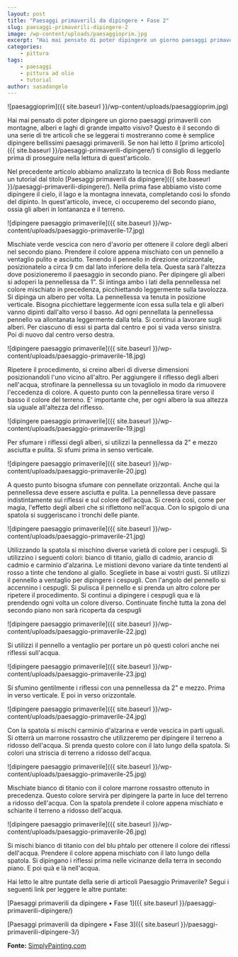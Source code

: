 ```yaml
---
layout: post
title: "Paesaggi primaverili da dipingere • Fase 2"
slug: paesaggi-primaverili-dipingere-2
image: /wp-content/uploads/paesaggioprim.jpg
excerpt: "Hai mai pensato di poter dipingere un giorno paesaggi primaverili con montagne, alberi e laghi di grande impatto visivo? Questo è il secondo di una serie"
categories:
    - pittura
tags:
    - paesaggi
    - pittura ad olio
    - tutorial
author: sasadangelo
---
```


![paesaggioprim]({{ site.baseurl }}/wp-content/uploads/paesaggioprim.jpg)

Hai mai pensato di poter dipingere un giorno paesaggi primaverili con montagne, alberi e laghi di grande impatto visivo? Questo è il secondo di una serie di tre articoli che se leggerai ti mostreranno come è semplice dipingere bellissimi paesaggi primaverili. Se non hai letto il [primo articolo]({{ site.baseurl }}/paesaggi-primaverili-dipingere/) ti consiglio di leggerlo prima di proseguire nella lettura di quest'articolo.

Nel precedente articolo abbiamo analizzato la tecnica di Bob Ross mediante un tutorial dal titolo [Paesaggi primaverili da dipingere]({{ site.baseurl }}/paesaggi-primaverili-dipingere/). Nella prima fase abbiamo visto come dipingere il cielo, il lago e la montagna innevata, completando così lo sfondo del dipinto. In quest'articolo, invece, ci occuperemo del secondo piano, ossia gli alberi in lontananza e il terreno.

![dipingere paesaggio primaverile]({{ site.baseurl }}/wp-content/uploads/paesaggio-primaverile-17.jpg)

Mischiate verde vescica con nero d'avorio per ottenere il colore degli alberi nel secondo piano. Prendere il colore appena mischiato con un pennello a ventaglio pulito e asciutto. Tenendo il pennello in direzione orizzontale, posizionatelo a circa 9 cm dal lato inferiore della tela. Questa sarà l'altezza dove posizioneremo il paesaggio in secondo piano. Per dipingere gli alberi si adoperi la pennellessa da 1". Si intinga ambo i lati della pennellessa nel colore mischiato in precedenza, picchiettando leggermente sulla tavolozza. Si dipinga un albero per volta. La pennellessa va tenuta in posizione verticale. Bisogna picchiettare leggermente icon essa sulla tela e gli alberi vanno dipinti dall'alto verso il basso. Ad ogni pennellata la pennellessa pennello va allontanata leggermente dalla tela. Si continui a lavorare sugli alberi. Per ciascuno di essi si parta dal centro e poi si vada verso sinistra. Poi di nuovo dal centro verso destra.

![dipingere paesaggio primaverile]({{ site.baseurl }}/wp-content/uploads/paesaggio-primaverile-18.jpg)

Ripetere il procedimento, si creino alberi di diverse dimensioni posizionandoli l'uno vicino all'altro. Per aggiungere il riflesso degli alberi nell'acqua, strofinare la pennellessa su un tovagliolo in modo da rimuovere l'eccedenza di colore. A questo punto con la pennellessa tirare verso il basso il colore del terreno. E' importante che, per ogni albero la sua altezza sia uguale all'altezza del riflesso.

![dipingere paesaggio primaverile]({{ site.baseurl }}/wp-content/uploads/paesaggio-primaverile-19.jpg)

Per sfumare i riflessi degli alberi, si utilizzi la pennellessa da 2" e mezzo asciutta e pulita. Si sfumi prima in senso verticale.

![dipingere paesaggio primaverile]({{ site.baseurl }}/wp-content/uploads/paesaggio-primaverile-20.jpg)

A questo punto bisogna sfumare con pennellate orizzontali. Anche qui la pennellessa deve essere asciutta e pulita. La pennellessa deve passare indistintamente sui riflessi e sul colore dell'acqua. Si creerà così, come per magia, l'effetto degli alberi che si riflettono nell'acqua. Con lo spigolo di una spatola si suggeriscano i tronchi delle piante.

![dipingere paesaggio primaverile]({{ site.baseurl }}/wp-content/uploads/paesaggio-primaverile-21.jpg)

Utilizzando la spatola si mischino diverse varietà di colore per i cespugli. Si utilizzino i seguenti colori: bianco di titanio, giallo di cadmio, arancio di cadmio e carminio d'alzarina. Le mistioni devono variare da tinte tendenti al rosso a tinte che tendono al giallo. Scegliete in base ai vostri gusti. Si utilizzi il pennello a ventaglio per dipingere i cespugli. Con l'angolo del pennello si accennino i cespugli. Si pulisca il pennello e si prenda un altro colore per ripetere il procedimento. Si continui a dipingere i cespugli qua e là prendendo ogni volta un colore diverso. Continuate finchè tutta la zona del secondo piano non sarà ricoperta da cespugli

![dipingere paesaggio primaverile]({{ site.baseurl }}/wp-content/uploads/paesaggio-primaverile-22.jpg)

Si utilizzi il pennello a ventaglio per portare un pò questi colori anche nei riflessi sull'acqua.

![dipingere paesaggio primaverile]({{ site.baseurl }}/wp-content/uploads/paesaggio-primaverile-23.jpg)

Si sfumino gentilmente i riflessi con una pennellessa da 2" e mezzo. Prima in verso verticale. E poi in verso orizzontale.

![dipingere paesaggio primaverile]({{ site.baseurl }}/wp-content/uploads/paesaggio-primaverile-24.jpg)

Con la spatola si mischi carminio d'alzarina e verde vescica in parti uguali. Si otterrà un marrone rossastro che utilizzeremo per dipingere il terreno a ridosso dell'acqua. Si prenda questo colore con il lato lungo della spatola. Si colori una striscia di terreno a ridosso dell'acqua.

![dipingere paesaggio primaverile]({{ site.baseurl }}/wp-content/uploads/paesaggio-primaverile-25.jpg)

Mischiate bianco di titanio con il colore marrone rossastro ottenuto in precedenza. Questo colore servirà per dipingere la parte in luce del terreno a ridosso dell'acqua. Con la spatola prendete il colore appena mischiato e schiarite il terreno a ridosso dell'acqua.

![dipingere paesaggio primaverile]({{ site.baseurl }}/wp-content/uploads/paesaggio-primaverile-26.jpg)

Si mischi bianco di titanio con del blu phtalo per ottenere il colore dei riflessi dell'acqua. Prendere il colore appena mischiato con il lato lungo della spatola. Si dipingano i riflessi prima nelle vicinanze della terra in secondo piano. E poi quà e là nell'acqua.

Hai letto le altre puntate della serie di articoli Paesaggio Primaverile? Segui i seguenti link per leggere le altre puntate:

[Paesaggi primaverili da dipingere • Fase 1]({{ site.baseurl }}/paesaggi-primaverili-dipingere/)

[Paesaggi primaverili da dipingere • Fase 3]({{ site.baseurl }}/paesaggi-primaverili-dipingere-3/)

**Fonte:** [SimplyPainting.com](http://simplypainting.com/)
